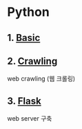 # Python

## 1. [Basic](./Basic)



## 2. [Crawling](./Crawling)

web crawling (웹 크롤링)



## 3. [Flask](./Flask)

web server 구축


